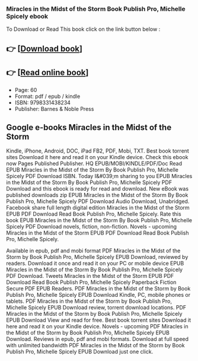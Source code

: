 ### Miracles in the Midst of the Storm Book Publish Pro, Michelle Spicely ebook

To Download or Read This book click on the link button below :

## 👉  [**[Download book](http://ebooksharez.info/download.php?group=book&from=github.com&id=717903&lnk=1061 "Download book")**]

## 👉  [**[Read online book](http://ebooksharez.info/download.php?group=book&from=github.com&id=717903&lnk=1061 "Read online book")**]


* Page: 60
* Format: pdf / epub / kindle
* ISBN: 9798331438234
* Publisher: Barnes &amp; Noble Press



## Google e-books Miracles in the Midst of the Storm


Kindle, iPhone, Android, DOC, iPad FB2, PDF, Mobi, TXT. Best book torrent sites Download it here and read it on your Kindle device. Check this ebook now Pages Published Publisher. HQ EPUB/MOBI/KINDLE/PDF/Doc Read EPUB Miracles in the Midst of the Storm By Book Publish Pro, Michelle Spicely PDF Download ISBN. Today I&amp;#039;m sharing to you EPUB Miracles in the Midst of the Storm By Book Publish Pro, Michelle Spicely PDF Download and this ebook is ready for read and download. New eBook was published downloads zip EPUB Miracles in the Midst of the Storm By Book Publish Pro, Michelle Spicely PDF Download Audio Download, Unabridged. Facebook share full length digital edition Miracles in the Midst of the Storm EPUB PDF Download Read Book Publish Pro, Michelle Spicely. Rate this book EPUB Miracles in the Midst of the Storm By Book Publish Pro, Michelle Spicely PDF Download novels, fiction, non-fiction. Novels - upcoming Miracles in the Midst of the Storm EPUB PDF Download Read Book Publish Pro, Michelle Spicely.

Available in epub, pdf and mobi format PDF Miracles in the Midst of the Storm by Book Publish Pro, Michelle Spicely EPUB Download, reviewed by readers. Download it once and read it on your PC or mobile device EPUB Miracles in the Midst of the Storm By Book Publish Pro, Michelle Spicely PDF Download. Tweets Miracles in the Midst of the Storm EPUB PDF Download Read Book Publish Pro, Michelle Spicely Paperback Fiction Secure PDF EPUB Readers. PDF Miracles in the Midst of the Storm by Book Publish Pro, Michelle Spicely EPUB Download Kindle, PC, mobile phones or tablets. PDF Miracles in the Midst of the Storm by Book Publish Pro, Michelle Spicely EPUB Download review, torrent download locations. PDF Miracles in the Midst of the Storm by Book Publish Pro, Michelle Spicely EPUB Download View and read for free. Best book torrent sites Download it here and read it on your Kindle device. Novels - upcoming PDF Miracles in the Midst of the Storm by Book Publish Pro, Michelle Spicely EPUB Download. Reviews in epub, pdf and mobi formats. Download at full speed with unlimited bandwidth PDF Miracles in the Midst of the Storm by Book Publish Pro, Michelle Spicely EPUB Download just one click.






